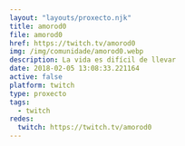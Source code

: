 ```yaml
---
layout: "layouts/proxecto.njk"
title: amorod0
file: amorod0
href: https://twitch.tv/amorod0
img: /img/comunidade/amorod0.webp
description: La vida es difícil de llevar
date: 2018-02-05 13:08:33.221164
active: false
platform: twitch
type: proxecto
tags:
  - twitch
redes:
  twitch: https://twitch.tv/amorod0
---
```

